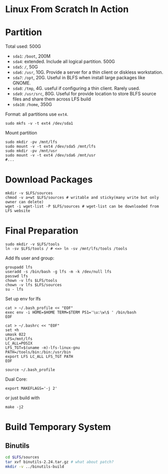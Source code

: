 # Linux From Scratch In Action

# Partition

Total used: 500G

* `sda1`: `/boot`, 200M
* `sda4`: extended. Include all logical partition. 500G
* `sda5`: `/`, 50G
* `sda6`: `/usr`, 10G. Provide a server for a thin client or diskless workstation.
* `sda7`: `/opt`, 20G. Useful in BLFS when install large packages like GNOME.
* `sda8`: `/tmp`, 4G. useful if configuring a thin client. Rarely used.
* `sda9`: `/usr/src`, 80G. Useful for provide location to store BLFS source files and share them across LFS build
* `sda10`: `/home`, 350G

Format: all partitions use `ext4`.

```
sudo mkfs -v -t ext4 /dev/sda1
```

Mount partition

```
sudo mkdir -pv /mnt/lfs
sudo mount -v -t ext4 /dev/sda5 /mnt/lfs
sudo mkdir -pv /mnt/usr
sudo mount -v -t ext4 /dev/sda6 /mnt/usr
#...
```

# Download Packages

```
mkdir -v $LFS/sources
chmod -v a+wt $LFS/sources # writable and sticky(many write but only owner can delete)
wget -i wget-list -P $LFS/sources # wget-list can be downloaded from LFS website
```

# Final Preparation

```
sudo mkdir -v $LFS/tools
ln -sv $LFS/tools / # <=> ln -sv /mnt/lfs/tools /tools
```

Add lfs user and group:

```
groupadd lfs
useradd -s /bin/bash -g lfs -m -k /dev/null lfs
passwd lfs
chown -v lfs $LFS/tools
chown -v lfs $LFS/sources
su - lfs
```

Set up env for lfs

```
cat > ~/.bash_profile << "EOF"
exec env -i HOME=$HOME TERM=$TERM PS1='\u:\w\$ ' /bin/bash
EOF
```

```
cat > ~/.bashrc << "EOF"
set +h
umask 022
LFS=/mnt/lfs
LC_ALL=POSIX
LFS_TGT=$(uname -m)-lfs-linux-gnu
PATH=/tools/bin:/bin:/usr/bin
export LFS LC_ALL LFS_TGT PATH
EOF
```

```
source ~/.bash_profile
```

Dual Core:

```
export MAKEFLAGS='-j 2'
```

or just build with

```
make -j2
```

# Build Temporary System

## Binutils

```sh
cd $LFS/sources
tar xvf binutils-2.24.tar.gz # what about patch?
mkdir -v ../binutils-build
```
